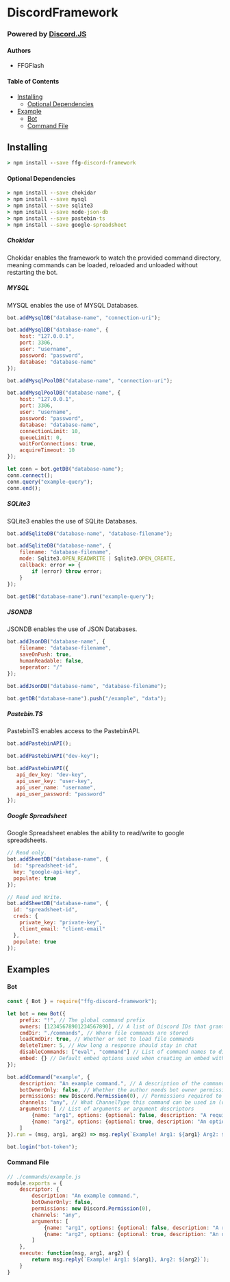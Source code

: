 # DiscordFramework
### Powered by [Discord.JS](https://discord.js.org/)
#### Authors
- FFGFlash

#### Table of Contents
- [Installing](#installing)
    - [Optional Dependencies](#optional-dependencies)
- [Example](#examples)
    - [Bot](#bot)
    - [Command File](#command-file)

## Installing
```bat
> npm install --save ffg-discord-framework
```
#### Optional Dependencies
```bat
> npm install --save chokidar
> npm install --save mysql
> npm install --save sqlite3
> npm install --save node-json-db
> npm install --save pastebin-ts
> npm install --save google-spreadsheet
```
##### Chokidar
Chokidar enables the framework to watch the provided command directory, meaning commands can be loaded, reloaded and unloaded without restarting the bot.
##### MYSQL
MYSQL enables the use of MYSQL Databases.
```js
bot.addMysqlDB("database-name", "connection-uri");

bot.addMysqlDB("database-name", {
    host: "127.0.0.1",
    port: 3306,
    user: "username",
    password: "password",
    database: "database-name"
});

bot.addMysqlPoolDB("database-name", "connection-uri");

bot.addMysqlPoolDB("database-name", {
    host: "127.0.0.1",
    port: 3306,
    user: "username",
    password: "password",
    database: "database-name",
    connectionLimit: 10,
    queueLimit: 0,
    waitForConnections: true,
    acquireTimeout: 10
});

let conn = bot.getDB("database-name");
conn.connect();
conn.query("example-query");
conn.end();
```
##### SQLite3
SQLite3 enables the use of SQLite Databases.
```js
bot.addSqliteDB("database-name", "database-filename");

bot.addSqliteDB("database-name", {
    filename: "database-filename",
    mode: Sqlite3.OPEN_READWRITE | Sqlite3.OPEN_CREATE,
    callback: error => {
        if (error) throw error;
    }
});

bot.getDB("database-name").run("example-query");
```
##### JSONDB
JSONDB enables the use of JSON Databases.
```js
bot.addJsonDB("database-name", {
    filename: "database-filename",
    saveOnPush: true,
    humanReadable: false,
    seperator: "/"
});

bot.addJsonDB("database-name", "database-filename");

bot.getDB("database-name").push("/example", "data");
```
##### Pastebin.TS
PastebinTS enables access to the PastebinAPI.
```js
bot.addPastebinAPI();

bot.addPastebinAPI("dev-key");

bot.addPastebinAPI({
   api_dev_key: "dev-key",
   api_user_key: "user-key",
   api_user_name: "username",
   api_user_password: "password"
});
```
##### Google Spreadsheet
Google Spreadsheet enables the ability to read/write to google spreadsheets.
```js
// Read only.
bot.addSheetDB("database-name", {
  id: "spreadsheet-id",
  key: "google-api-key",
  populate: true
});

// Read and Write.
bot.addSheetDB("database-name", {
  id: "spreadsheet-id",
  creds: {
    private_key: "private-key",
    client_email: "client-email"
  },
  populate: true
});
```
## Examples
#### Bot
```js
const { Bot } = require("ffg-discord-framework");

let bot = new Bot({
    prefix: "!", // The global command prefix
    owners: [12345678901234567890], // A list of Discord IDs that grant bot owner permission
    cmdDir: "./commands", // Where file commands are stored
    loadCmdDir: true, // Whether or not to load file commands
    deleteTimer: 5, // How long a response should stay in chat
    disableCommands: ["eval", "command"] // List of command names to disable globaly
    embed: {} // Default embed options used when creating an embed with 'bot.createEmbed()'
});

bot.addCommand("example", {
    description: "An example command.", // A description of the command
    botOwnerOnly: false, // Whether the author needs bot owner permission or not
    permissions: new Discord.Permission(0), // Permissions required to execute this command (guild only)
    channels: "any", // What ChannelType this command can be used in (dm | guild | any)
    arguments: [ // List of arguments or argument descriptors
        {name: "arg1", options: {optional: false, description: "A required argument."}},
        {name: "arg2", options: {optional: true, description: "An optional argument."}}
    ]
}).run = (msg, arg1, arg2) => msg.reply(`Example! Arg1: ${arg1} Arg2: ${arg2}`); // Returning a Discord.Message or Promise<Discord.Message> will delete the response after bot.deleteTimer seconds.

bot.login("bot-token");
```
#### Command File
```js
// ./commands/example.js
module.exports = {
    descriptor: {
        description: "An example command.",
        botOwnerOnly: false,
        permissions: new Discord.Permission(0),
        channels: "any",
        arguments: [
            {name: "arg1", options: {optional: false, description: "A required argument."}},
            {name: "arg2", options: {optional: true, description: "An optional argument."}}
        ]
    },
    execute: function(msg, arg1, arg2) {
        return msg.reply(`Example! Arg1: ${arg1}, Arg2: ${arg2}`);
    }
}
```
